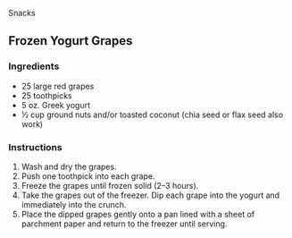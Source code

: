 Snacks

## Frozen Yogurt Grapes

### Ingredients

- 25 large red grapes
- 25 toothpicks
- 5 oz. Greek yogurt
- ½ cup ground nuts and/or toasted coconut (chia seed or flax seed also work)

### Instructions

1. Wash and dry the grapes.
2. Push one toothpick into each grape.
3. Freeze the grapes until frozen solid (2–3 hours).
4. Take the grapes out of the freezer. Dip each grape into the yogurt and immediately into the crunch.
5. Place the dipped grapes gently onto a pan lined with a sheet of parchment paper and return to the freezer until serving.
